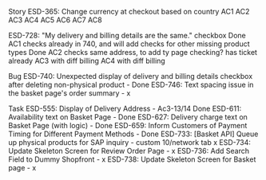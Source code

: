 Story
ESD-365: Change currency at checkout based on country
AC1
AC2
AC3
AC4
AC5
AC6
AC7
AC8

ESD-728: "My delivery and billing details are the same." checkbox Done
AC1 checks already in 740, and will add checks for other missing product types Done
AC2 checks same address, to add ty page checking? has ticket already
AC3 with diff billing
AC4 with diff billing

Bug
ESD-740: Unexpected display of delivery and billing details checkbox after deleting non-physical product - Done
ESD-746: Text spacing issue in the basket page's order summary - x

Task
ESD-555: Display of Delivery Address - Ac3-13/14 Done
ESD-611: Availability text on Basket Page - Done
ESD-627: Delivery charge text on Basket Page (with logic) - Done
ESD-659: Inform Customers of Payment Timing for Different Payment Methods - Done
ESD-733: [Basket API] Queue up physical products for SAP inquiry - custom 10/network tab x
ESD-734: Update Skeleton Screen for Review Order Page - x
ESD-736: Add Search Field to Dummy Shopfront - x
ESD-738: Update Skeleton Screen for Basket page - x